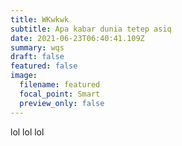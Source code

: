 ```yaml
---
title: WKwkwk
subtitle: Apa kabar dunia tetep asiq
date: 2021-06-23T06:40:41.109Z
summary: wqs
draft: false
featured: false
image:
  filename: featured
  focal_point: Smart
  preview_only: false
---
```

lol lol lol
